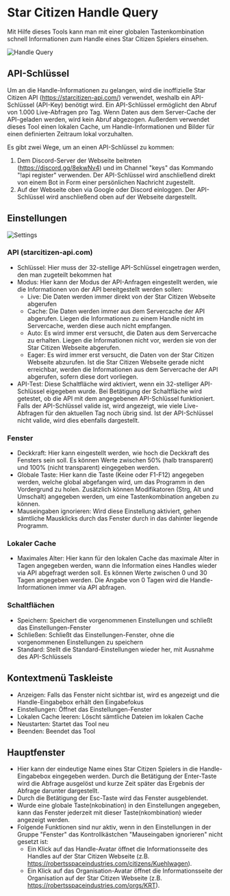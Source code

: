 # Star Citizen Handle Query

Mit Hilfe dieses Tools kann man mit einer globalen Tastenkombination schnell Informationen zum Handle eines Star Citizen Spielers einsehen.

![Handle Query](https://drive.google.com/uc?id=1H7g6gxJ88Pzzt-Wm4kRyQep27PwTgIaS "Handle Query")

## API-Schlüssel

Um an die Handle-Informationen zu gelangen, wird die inoffizielle Star Citizen API (https://starcitizen-api.com/) verwendet, weshalb ein API-Schlüssel (API-Key) benötigt wird. Ein API-Schlüssel ermöglicht den Abruf von 1.000 Live-Abfragen pro Tag. Wenn Daten aus dem Server-Cache der API-geladen werden, wird kein Abruf abgezogen. Außerdem verwendet dieses Tool einen lokalen Cache, um Handle-Informationen und Bilder für einen definierten Zeitraum lokal vorzuhalten.

Es gibt zwei Wege, um an einen API-Schlüssel zu kommen:
1. Dem Discord-Server der Webseite beitreten (https://discord.gg/8ekwNv4) und im Channel "keys" das Kommando "!api register" verwenden. Der API-Schlüssel wird anschließend direkt von einem Bot in Form einer persönlichen Nachricht zugestellt.
2. Auf der Webseite oben via Google oder Discord einloggen. Der API-Schlüssel wird anschließend oben auf der Webseite dargestellt.

## Einstellungen

![Settings](https://drive.google.com/uc?id=1JM-F0KNxB-XRd3wVZUu8wbtzEy4zhkwJ "Settings")
### API (starcitizen-api.com)
- Schlüssel: Hier muss der 32-stellige API-Schlüssel eingetragen werden, den man zugeteilt bekommen hat
- Modus: Hier kann der Modus der API-Anfragen eingestellt werden, wie die Informationen von der API bereitgestellt werden sollen:
  - Live: Die Daten werden immer direkt von der Star Citizen Webseite abgerufen
  - Cache: Die Daten werden immer aus dem Servercache der API abgerufen. Liegen die Informationen zu einem Handle nicht im Servercache, werden diese auch nicht empfangen.
  - Auto: Es wird immer erst versucht, die Daten aus dem Servercache zu erhalten. Liegen die Informationen nicht vor, werden sie von der Star Citizen Webseite abgerufen.
  - Eager: Es wird immer erst versucht, die Daten von der Star Citizen Webseite abzurufen. Ist die Star Citizen Webseite gerade nicht erreichbar, werden die Informationen aus dem Servercache der API abgerufen, sofern diese dort vorliegen.
- API-Test: Diese Schaltfläche wird aktiviert, wenn ein 32-stelliger API-Schlüssel eigegeben wurde. Bei Betätigung der Schaltfläche wird getestet, ob die API mit dem angegebenen API-Schlüssel funktioniert. Falls der API-Schlüssel valide ist, wird angezeigt, wie viele Live-Abfragen für den aktuellen Tag noch übrig sind. Ist der API-Schlüssel nicht valide, wird dies ebenfalls dargestellt.
### Fenster
- Deckkraft: Hier kann eingestellt werden, wie hoch die Deckkraft des Fensters sein soll. Es können Werte zwischen 50% (halb transparent) und 100% (nicht transparent) eingegeben werden.
- Globale Taste: Hier kann die Taste (Keine oder F1-F12) angegeben werden, welche global abgefangen wird, um das Programm in den Vordergrund zu holen. Zusätzlich können Modifikatoren (Strg, Alt und Umschalt) angegeben werden, um eine Tastenkombination angeben zu können.
- Mauseingaben ignorieren: Wird diese Einstellung aktiviert, gehen sämtliche Mausklicks durch das Fenster durch in das dahinter liegende Programm.
### Lokaler Cache
- Maximales Alter: Hier kann für den lokalen Cache das maximale Alter in Tagen angegeben werden, wann die Information eines Handles wieder via API abgefragt werden soll. Es können Werte zwischen 0 und 30 Tagen angegeben werden. Die Angabe von 0 Tagen wird die Handle-Informationen immer via API abfragen.
### Schaltflächen
- Speichern: Speichert die vorgenommenen Einstellungen und schließt das Einstellungen-Fenster
- Schließen: Schließt das Einstellungen-Fenster, ohne die vorgenommenen Einstellungen zu speichern
- Standard: Stellt die Standard-Einstellungen wieder her, mit Ausnahme des API-Schlüssels

## Kontextmenü Taskleiste
- Anzeigen: Falls das Fenster nicht sichtbar ist, wird es angezeigt und die Handle-Eingabebox erhält den Eingabefokus
- Einstellungen: Öffnet das Einstellungen-Fenster
- Lokalen Cache leeren: Löscht sämtliche Dateien im lokalen Cache
- Neustarten: Startet das Tool neu
- Beenden: Beendet das Tool

## Hauptfenster
- Hier kann der eindeutige Name eines Star Citizen Spielers in die Handle-Eingabebox eingegeben werden. Durch die Betätigung der Enter-Taste wird die Abfrage ausgelöst und kurze Zeit später das Ergebnis der Abfrage darunter dargestellt.
- Durch die Betätigung der Esc-Taste wird das Fenster ausgeblendet.
- Wurde eine globale Taste(nkobination) in den Einstellungen angegeben, kann das Fenster jederzeit mit dieser Taste(nkombination) wieder angezeigt werden.
- Folgende Funktionen sind nur aktiv, wenn in den Einstellungen in der Gruppe "Fenster" das Kontrollkästchen "Mauseingaben ignorieren" nicht gesetzt ist:
  - Ein Klick auf das Handle-Avatar öffnet die Informationsseite des Handles auf der Star Citizen Webseite (z.B. https://robertsspaceindustries.com/citizens/Kuehlwagen).
  - Ein Klick auf das Organisation-Avatar öffnet die Informationsseite der Organisation auf der Star Citizen Webseite (z.B. https://robertsspaceindustries.com/orgs/KRT).
